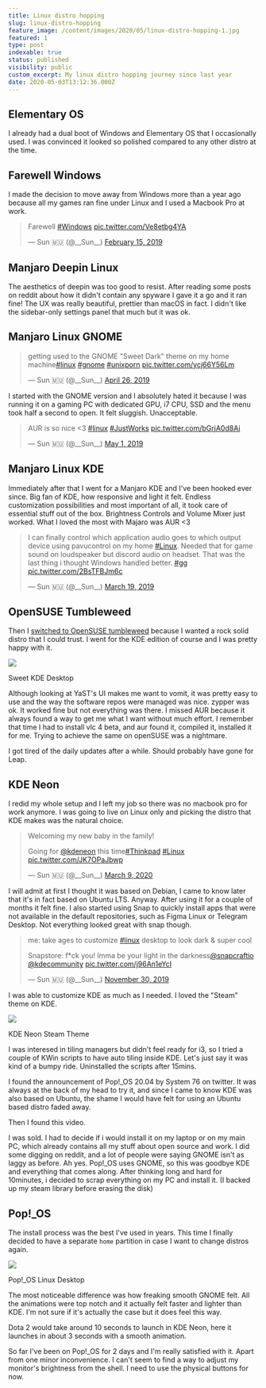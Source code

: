 ```yaml
---
title: Linux distro hopping
slug: linux-distro-hopping
feature_image: /content/images/2020/05/linux-distro-hopping-1.jpg
featured: 1
type: post
indexable: true
status: published
visibility: public
custom_excerpt: My linux distro hopping journey since last year
date: 2020-05-03T13:12:36.000Z
---
```


## Elementary OS

I already had a dual boot of Windows and Elementary OS that I occasionally used. I was convinced it looked so polished compared to any other distro at the time.

## Farewell Windows

I made the decision to move away from Windows more than a year ago because all my games ran fine under Linux and I used a Macbook Pro at work.

> Farewell [#Windows](https://twitter.com/hashtag/Windows?src=hash&ref_src=twsrc%5Etfw) [pic.twitter.com/Ve8etbg4YA](https://t.co/Ve8etbg4YA)
> 
> — Sun 🇲🇺 (@\_\_Sun\_\_) [February 15, 2019](https://twitter.com/__Sun__/status/1096438362389528576?ref_src=twsrc%5Etfw)

## Manjaro Deepin Linux

The aesthetics of deepin was too good to resist. After reading some posts on reddit about how it didn't contain any spyware I gave it a go and it ran fine! The UX was really beautiful, prettier than macOS in fact. I didn't like the sidebar-only settings panel that much but it was ok.

## Manjaro Linux GNOME

> getting used to the GNOME "Sweet Dark" theme on my home machine[#linux](https://twitter.com/hashtag/linux?src=hash&ref_src=twsrc%5Etfw) [#gnome](https://twitter.com/hashtag/gnome?src=hash&ref_src=twsrc%5Etfw) [#unixporn](https://twitter.com/hashtag/unixporn?src=hash&ref_src=twsrc%5Etfw) [pic.twitter.com/ycj66Y56Lm](https://t.co/ycj66Y56Lm)
> 
> — Sun 🇲🇺 (@\_\_Sun\_\_) [April 26, 2019](https://twitter.com/__Sun__/status/1121837988525355009?ref_src=twsrc%5Etfw)

I started with the GNOME version and I absolutely hated it because I was running it on a gaming PC with dedicated GPU, i7 CPU, SSD and the menu took half a second to open. It felt sluggish. Unacceptable.

> AUR is so nice <3 [#linux](https://twitter.com/hashtag/linux?src=hash&ref_src=twsrc%5Etfw) [#JustWorks](https://twitter.com/hashtag/JustWorks?src=hash&ref_src=twsrc%5Etfw) [pic.twitter.com/bGrjA0d8Ai](https://t.co/bGrjA0d8Ai)
> 
> — Sun 🇲🇺 (@\_\_Sun\_\_) [May 1, 2019](https://twitter.com/__Sun__/status/1123489349704802305?ref_src=twsrc%5Etfw)

## Manjaro Linux KDE

Immediately after that I went for a Manjaro KDE and I've been hooked ever since. Big fan of KDE, how responsive and light it felt. Endless customization possibilities and most important of all, it took care of essential stuff out of the box. Brightness Controls and Volume Mixer just worked. What I loved the most with Majaro was AUR <3

> I can finally control which application audio goes to which output device using pavucontrol on my home [#Linux](https://twitter.com/hashtag/Linux?src=hash&ref_src=twsrc%5Etfw). Needed that for game sound on loudspeaker but discord audio on headset. That was the last thing i thought Windows handled better. [#gg](https://twitter.com/hashtag/gg?src=hash&ref_src=twsrc%5Etfw) [pic.twitter.com/2BsTFBJm6c](https://t.co/2BsTFBJm6c)
> 
> — Sun 🇲🇺 (@\_\_Sun\_\_) [March 19, 2019](https://twitter.com/__Sun__/status/1108013306818641920?ref_src=twsrc%5Etfw)

## OpenSUSE Tumbleweed

Then I [switched to OpenSUSE tumbleweed](https://twitter.com/__Sun__/status/1145006304500617217?ref_src=twsrc%5Etfw%7Ctwcamp%5Etweetembed%7Ctwterm%5E1145006304500617217&ref_url=http%3A%2F%2Flocalhost%3A3000%2Fblog%2Flinux-distro-hopping) because I wanted a rock solid distro that I could trust. I went for the KDE edition of course and I was pretty happy with it.

![](/content/images/2020/05/sweet-kde-desktop-linux.jpg)

Sweet KDE Desktop

Although looking at YaST's UI makes me want to vomit, it was pretty easy to use and the way the software repos were managed was nice. zypper was ok. It worked fine but not everything was there. I missed AUR because it always found a way to get me what I want without much effort. I remember that time I had to install vlc 4 beta, and aur found it, compiled it, installed it for me. Trying to achieve the same on openSUSE was a nightmare.

I got tired of the daily updates after a while. Should probably have gone for Leap.

## KDE Neon

I redid my whole setup and I left my job so there was no macbook pro for work anymore. I was going to live on Linux only and picking the distro that KDE makes was the natural choice.

> Welcoming my new baby in the family!  
>   
> Going for [@kdeneon](https://twitter.com/KdeNeon?ref_src=twsrc%5Etfw) this time[#Thinkpad](https://twitter.com/hashtag/Thinkpad?src=hash&ref_src=twsrc%5Etfw) [#Linux](https://twitter.com/hashtag/Linux?src=hash&ref_src=twsrc%5Etfw) [pic.twitter.com/JK7OPaJbwp](https://t.co/JK7OPaJbwp)
> 
> — Sun 🇲🇺 (@\_\_Sun\_\_) [March 9, 2020](https://twitter.com/__Sun__/status/1236943232006852608?ref_src=twsrc%5Etfw)

I will admit at first I thought it was based on Debian, I came to know later that it's in fact based on Ubuntu LTS. Anyway. After using it for a couple of months it felt fine. I also started using Snap to quickly install apps that were not available in the default repositories, such as Figma Linux or Telegram Desktop. Not everything looked great with snap though.

> me: take ages to customize [#linux](https://twitter.com/hashtag/linux?src=hash&ref_src=twsrc%5Etfw) desktop to look dark & super cool  
>   
> Snapstore: f\*ck you! Imma be your light in the darkness[@snapcraftio](https://twitter.com/snapcraftio?ref_src=twsrc%5Etfw) [@kdecommunity](https://twitter.com/kdecommunity?ref_src=twsrc%5Etfw) [pic.twitter.com/j96An1eYcI](https://t.co/j96An1eYcI)
> 
> — Sun 🇲🇺 (@\_\_Sun\_\_) [November 30, 2019](https://twitter.com/__Sun__/status/1200765276620349442?ref_src=twsrc%5Etfw)

I was able to customize KDE as much as I needed. I loved the "Steam" theme on KDE.

![](/content/images/2020/05/kde-neo-steam-linux-desktop.jpg)

KDE Neon Steam Theme

I was interesed in tiling managers but didn't feel ready for i3, so I tried a couple of KWin scripts to have auto tiling inside KDE. Let's just say it was kind of a bumpy ride. Uninstalled the scripts after 15mins.

I found the announcement of Pop!\_OS 20.04 by System 76 on twitter. It was always at the back of my head to try it, and since I came to know KDE was also based on Ubuntu, the shame I would have felt for using an Ubuntu based distro faded away.

Then I found this video.

I was sold. I had to decide if i would install it on my laptop or on my main PC, which already contains all my stuff about open source and work. I did some digging on reddit, and a lot of people were saying GNOME isn't as laggy as before. Ah yes. Pop!\_OS uses GNOME, so this was goodbye KDE and everything that comes along. After thinking long and hard for 10minutes, i decided to scrap everything on my PC and install it. (I backed up my steam library before erasing the disk)

## Pop!\_OS

The install process was the best I've used in years. This time I finally decided to have a separate `home` partition in case I want to change distros again.

![](/content/images/2020/05/popos-linux-desktop-gnome.jpg)

Pop!\_OS Linux Desktop

The most noticeable difference was how freaking smooth GNOME felt. All the animations were top notch and it actually felt faster and lighter than KDE. I'm not sure if it's actually the case but it does feel this way.

Dota 2 would take around 10 seconds to launch in KDE Neon, here it launches in about 3 seconds with a smooth animation.

So far I've been on Pop!\_OS for 2 days and I'm really satisfied with it. Apart from one minor inconvenience. I can't seem to find a way to adjust my monitor's brightness from the shell. I need to use the physical buttons for now.